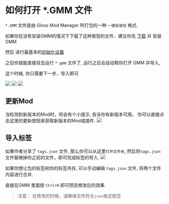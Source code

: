 # 如何打开 *.GMM 文件


`*.GMM` 文件是由 Gloss Mod Manager 所打包的一种 `一键安装包` 格式.

如果你在没有安装GMM的情况下下载了这种类型的文件，建议你先 [下载](/README.html#如何下载？) 并 安装  GMM 

然后 进行最基本的[初始化设置](/Use)

之后你就能直接双击运行 `*.gmm` 文件了, 运行之后会自动帮你打开 GMM 并导入, 

这个时候, 你只需要下一步，导入即可

![](https://mod.3dmgame.com/static/upload/mod/202311/MOD655dafb133bcf.png@webp)
![](https://mod.3dmgame.com/static/upload/mod/202311/MOD655dafb133810.png@webp)
![](https://mod.3dmgame.com/static/upload/mod/202311/MOD655dafb132e9a.png@webp)

## 更新Mod

当检测到新版本的Mod时，将会有个小提示, 告诉你有新版本可用，
你可以直接点击这里的更新按钮来获取新版本的Mod或插件.
![](https://mod.3dmgame.com/static/upload/mod/202311/MOD655db3179190e.png@webp)

## 导入标签

如果作者分享了 `tags.json` 文件, 那么你可以从这里`打开文件夹`, 然后将`tags.json`文件替换掉你之前的文件，即可完成标签的导入.
![](https://mod.3dmgame.com/static/upload/mod/202404/MOD6618a127144ff.png@webp)


如果你想让包的标签和你的标签共存, 可以手动编辑 `tags.json` 文件, 将两个文件内容进行合并.

直接在GMM 里面按 `Ctrl+R` 即可预览修改后的效果. 

> 注意： 在修改的时候，请确保文件符合`json`格式规范

